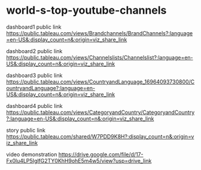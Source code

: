 # world-s-top-youtube-channels

dashboard1 public link https://public.tableau.com/views/Brandchannels/BrandChannels?:language=en-US&:display_count=n&:origin=viz_share_link

dashboard2 public link https://public.tableau.com/views/Channelslists/Channelslist?:language=en-US&:display_count=n&:origin=viz_share_link

dashboard3 public link https://public.tableau.com/views/CountryandLanguage_16964093730800/CountryandLanguage?:language=en-US&:display_count=n&:origin=viz_share_link

dashboard4 public link https://public.tableau.com/views/CategoryandCountry/CategoryandCountry?:language=en-US&:display_count=n&:origin=viz_share_link

story public link https://public.tableau.com/shared/W7PDD9K8H?:display_count=n&:origin=viz_share_link

video demonstration https://drive.google.com/file/d/17-Fx0lu4LP5IglfG2TY0KhH9ohE5m4w5/view?usp=drive_link
